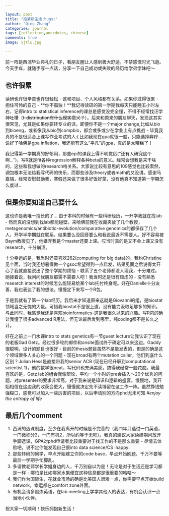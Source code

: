 ```yaml
---

layout: post
title: "抱紧新生活:hugs:"
author: "Qing Zhang"
categories: journal
tags: [reflection,anecdotes, chinese]
comments: true
image: xjtlu.jpg

---
```




前一阵是西浦毕业典礼的日子，看朋友圈让人感到极大舒适，不禁感慨时光飞逝。今天手痒，就随手写一点话，分享一下自己成功或失败的经历给学弟学妹吧～

## 也许很累

读研也许很辛苦也许很轻松 - 这和项目、个人风格都有关系。如果你过得很累 - 抱住可怜的自己 - **你不孤独！**我记得读研的第一学期我每天只能睡五小时左右，记得intro to statistical inference的课总是感觉没完全懂，不得不经常找汪学神吐槽（~~t-distribution有什么现实意义？~~）。后来和原来的朋友聊天，发现这其实很常见，尤其是如果你要转专业的话。即便你不是一个major change,比如从bio到bioeng，或者像我从bio到compbio，都会或多或少在学业上有点挑战 - 毕竟我真的不是很适合上课写作业考试的人:( 比如我现在gpa就很一般，只能选择弃疗... 说好了哈佛是gpa inflation，我还能有这么“平凡”的gpa，真的是太糟糕了！

我记得第一学期真的好郁闷，那些epi的课我上得不明觉厉(“还有人研究这个啊...”)，写R就是fit各种regression解释各种beta的意义。经常会想我是来干啥的，这些和我想做的research啥关系。大家说比较有意思的109感觉也比较索然，调包根本无法给我写代码的快乐，而那些涉及theory或者math的又没讲。感谢马嘉璘，经常安慰鼓励我，寒假还来做了很多好饭好菜，没有他真不知道第一学期怎么度过..

## 但是你要知道自己要什么

这也许是我唯一擅长的了... 由于本科的时候有一些科研经历，一开学我就在找lab - 然而真的没想到找lab都能碰壁。来哈佛前我在收藏夹放了几个教授，metagenomics/antibiotic-evolution/comparative genomics的都保存了几个人，开学半学期就在联系，结果要么没回音要么和我说最近不需要人。好不容易被Baym教授见了，他嫌弃我是个master还要上课。哎当时真的是又不会上课又没有research，十分崩溃。

十分幸运的是，我当时还蛮喜欢262(computing for big data)的。我约Christine见个面，当时我还想暑假做一个gsoc希望得到一点启发，结果见面之后说得太开心了我就直接说出了整个学期的烦恼 - 联系了五个老师都没人理我，十分难过。她接着说，我问问我朋友那需不需要人吧！我当时还是很有顾虑的 - 没有熟悉research interest的时候怎么能轻易给某个lab托付终身呢。好在Danielle十分友善，我也表达了我的想法，慢慢定下来写一个R包。

于是我就有了第一个lab经历。我后来才知道原来这就是Giovanni的组，是biostat领域当之无愧的大佬。可惜我biostat不是很上道，没有能力汲取足够多的知识。与此同时，我感觉我还是喜欢bioinformatics-这是我很久以来的兴趣。写R包的确让我懂了很多advanced R用法，但无论最后发到哪里，纯coding都不是长久之计。

好在之前上一门水课intro to stats genetics有一节guest lecture让我认识了现在的老板Gad Getz。经过很多轮的邮件和onsite面试终于确定可以来这边。Gaddy很聪明，设计的题目也很好 - 目前的thesis题目虽然不是能发表的，但是的确是这个领域很多人关心的一个问题 - 现在broad有两个mutation caller，他们到底什么区别？Julian Hess是直接带我的senior ACB (现在已经升职到computational scientist 1)，他的数学很neat，写代码也充满美感，~~搞得我经常一脸花痴~~。我最喜欢的是，Getz lab的组会就像辩论，平均一个小时的pre会插入～20个优秀的问题，对presenter的要求非常高，对于我来说是知识和逻辑的盛宴。慢慢地，我开始相信在这边我的收获会更大，慢慢就决定先不读博留在这工作一阵。虽然挣钱勉强糊口，感觉可以加入一些厉害的项目，以后申请别的方向phd尤未可知 *#enjoy the entropy of life*

## 最后几个comment

1. 西浦的选课制度，至少在我离开的时候是不完善的（我四年只选过一门英语，一门微积分2，一门有机2，所以约等于无吧）。我真的建议大家读研期间放开手脚选课，GPA对phd申请者比较重要对于找工作的不是那么重要 - 尽情去体验吧，说不定你能发现自己很into data science/CS​ :happy:
2. 那些转码的同学，早点开始建立你的code base，早点开始刷题，千万不要等最后一学期手忙脚乱。
3. 多请教老师学长学姐身边的人，千万别自以为是！无论是对于生活还是学习都是一样 - 哪怕是比如哪家水果便宜这种信息都是很重要的哈哈～
4. 我们作为国际生，在就业市场的确是比美国人艰难一点，你需要早点开始build network，幸运都在comfort zone外面。
5. 有机会请多锻炼英语，在lab meeting上学学其他人的表达，有机会认识一点当地小伙伴。

祝大家一切顺利！快乐拥抱新生活！